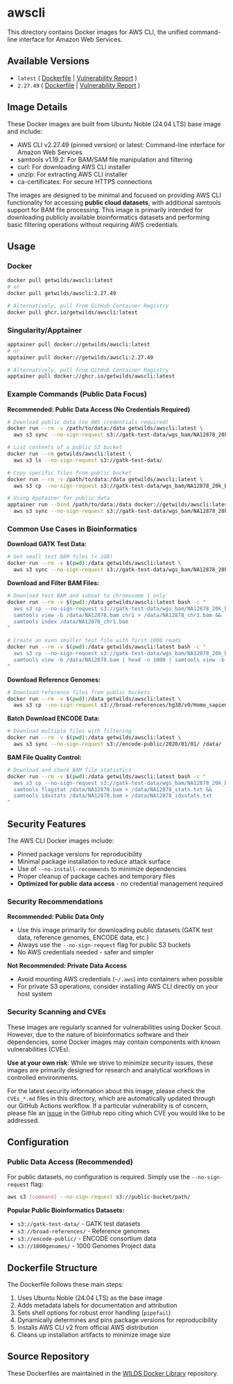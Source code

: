 # awscli

This directory contains Docker images for AWS CLI, the unified command-line interface for Amazon Web Services.

## Available Versions

- `latest` ( [Dockerfile](https://github.com/getwilds/wilds-docker-library/blob/main/awscli/Dockerfile_latest) | [Vulnerability Report](https://github.com/getwilds/wilds-docker-library/blob/main/awscli/CVEs_latest.md) )
- `2.27.49` ( [Dockerfile](https://github.com/getwilds/wilds-docker-library/blob/main/awscli/Dockerfile_2.27.49) | [Vulnerability Report](https://github.com/getwilds/wilds-docker-library/blob/main/awscli/CVEs_2.27.49.md) )

## Image Details

These Docker images are built from Ubuntu Noble (24.04 LTS) base image and include:

- AWS CLI v2.27.49 (pinned version) or latest: Command-line interface for Amazon Web Services
- samtools v1.19.2: For BAM/SAM file manipulation and filtering
- curl: For downloading AWS CLI installer
- unzip: For extracting AWS CLI installer
- ca-certificates: For secure HTTPS connections

The images are designed to be minimal and focused on providing AWS CLI functionality for accessing **public cloud datasets**, with additional samtools support for BAM file processing. This image is primarily intended for downloading publicly available bioinformatics datasets and performing basic filtering operations without requiring AWS credentials.

## Usage

### Docker

```bash
docker pull getwilds/awscli:latest
# or
docker pull getwilds/awscli:2.27.49

# Alternatively, pull from GitHub Container Registry
docker pull ghcr.io/getwilds/awscli:latest
```

### Singularity/Apptainer

```bash
apptainer pull docker://getwilds/awscli:latest
# or
apptainer pull docker://getwilds/awscli:2.27.49

# Alternatively, pull from GitHub Container Registry
apptainer pull docker://ghcr.io/getwilds/awscli:latest
```

### Example Commands (Public Data Focus)

**Recommended: Public Data Access (No Credentials Required)**
```bash
# Download public data (no AWS credentials required)
docker run --rm -v /path/to/data:/data getwilds/awscli:latest \
  aws s3 sync --no-sign-request s3://gatk-test-data/wgs_bam/NA12878_20k_b37/ /data/

# List contents of a public S3 bucket
docker run --rm getwilds/awscli:latest \
  aws s3 ls --no-sign-request s3://gatk-test-data/

# Copy specific files from public bucket
docker run --rm -v /path/to/data:/data getwilds/awscli:latest \
  aws s3 cp --no-sign-request s3://gatk-test-data/wgs_bam/NA12878_20k_b37/NA12878.bam /data/

# Using Apptainer for public data
apptainer run --bind /path/to/data:/data docker://getwilds/awscli:latest \
  aws s3 sync --no-sign-request s3://gatk-test-data/wgs_bam/NA12878_20k_b37/ /data/
```

### Common Use Cases in Bioinformatics

**Download GATK Test Data:**
```bash
# Get small test BAM files (< 1GB)
docker run --rm -v $(pwd):/data getwilds/awscli:latest \
  aws s3 sync --no-sign-request s3://gatk-test-data/wgs_bam/NA12878_20k_b37/ /data/test-bams/
```

**Download and Filter BAM Files:**
```bash
# Download test BAM and subset to chromosome 1 only
docker run --rm -v $(pwd):/data getwilds/awscli:latest bash -c "
  aws s3 cp --no-sign-request s3://gatk-test-data/wgs_bam/NA12878_20k_b37/NA12878.bam /data/ &&
  samtools view -b /data/NA12878.bam chr1 > /data/NA12878_chr1.bam &&
  samtools index /data/NA12878_chr1.bam
"

# Create an even smaller test file with first 1000 reads
docker run --rm -v $(pwd):/data getwilds/awscli:latest bash -c "
  aws s3 cp --no-sign-request s3://gatk-test-data/wgs_bam/NA12878_20k_b37/NA12878.bam /data/ &&
  samtools view -b /data/NA12878.bam | head -n 1000 | samtools view -b > /data/NA12878_1k.bam
"
```

**Download Reference Genomes:**
```bash
# Download reference files from public buckets
docker run --rm -v $(pwd):/data getwilds/awscli:latest \
  aws s3 cp --no-sign-request s3://broad-references/hg38/v0/Homo_sapiens_assembly38.fasta /data/
```

**Batch Download ENCODE Data:**
```bash
# Download multiple files with filtering
docker run --rm -v $(pwd):/data getwilds/awscli:latest \
  aws s3 sync --no-sign-request s3://encode-public/2020/01/01/ /data/ --exclude "*" --include "*.bam"
```

**BAM File Quality Control:**
```bash
# Download and check BAM file statistics
docker run --rm -v $(pwd):/data getwilds/awscli:latest bash -c "
  aws s3 cp --no-sign-request s3://gatk-test-data/wgs_bam/NA12878_20k_b37/NA12878.bam /data/ &&
  samtools flagstat /data/NA12878.bam > /data/NA12878_stats.txt &&
  samtools idxstats /data/NA12878.bam > /data/NA12878_idxstats.txt
"
```

## Security Features

The AWS CLI Docker images include:

- Pinned package versions for reproducibility
- Minimal package installation to reduce attack surface
- Use of `--no-install-recommends` to minimize dependencies
- Proper cleanup of package caches and temporary files
- **Optimized for public data access** - no credential management required

### Security Recommendations

**Recommended: Public Data Only**
- Use this image primarily for downloading public datasets (GATK test data, reference genomes, ENCODE data, etc.)
- Always use the `--no-sign-request` flag for public S3 buckets
- No AWS credentials needed - safer and simpler

**Not Recommended: Private Data Access**
- Avoid mounting AWS credentials (`~/.aws`) into containers when possible
- For private S3 operations, consider installing AWS CLI directly on your host system

### Security Scanning and CVEs

These images are regularly scanned for vulnerabilities using Docker Scout. However, due to the nature of bioinformatics software and their dependencies, some Docker images may contain components with known vulnerabilities (CVEs).

**Use at your own risk**: While we strive to minimize security issues, these images are primarily designed for research and analytical workflows in controlled environments.

For the latest security information about this image, please check the `CVEs_*.md` files in this directory, which are automatically updated through our GitHub Actions workflow. If a particular vulnerability is of concern, please file an [issue](https://github.com/getwilds/wilds-docker-library/issues) in the GitHub repo citing which CVE you would like to be addressed.

## Configuration

### Public Data Access (Recommended)

For public datasets, no configuration is required. Simply use the `--no-sign-request` flag:
```bash
aws s3 [command] --no-sign-request s3://public-bucket/path/
```

**Popular Public Bioinformatics Datasets:**
- `s3://gatk-test-data/` - GATK test datasets
- `s3://broad-references/` - Reference genomes
- `s3://encode-public/` - ENCODE consortium data
- `s3://1000genomes/` - 1000 Genomes Project data

## Dockerfile Structure

The Dockerfile follows these main steps:

1. Uses Ubuntu Noble (24.04 LTS) as the base image
2. Adds metadata labels for documentation and attribution
3. Sets shell options for robust error handling (`pipefail`)
4. Dynamically determines and pins package versions for reproducibility
5. Installs AWS CLI v2 from official AWS distribution
6. Cleans up installation artifacts to minimize image size

## Source Repository

These Dockerfiles are maintained in the [WILDS Docker Library](https://github.com/getwilds/wilds-docker-library) repository.
